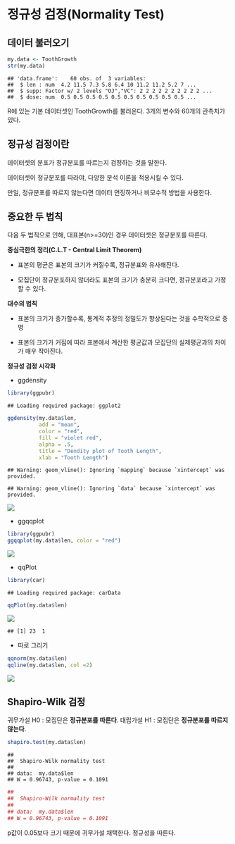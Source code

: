 # 정규성 검정(Normality Test)

## 데이터 불러오기

```r
my.data <- ToothGrowth
str(my.data)
```

```
## 'data.frame':	60 obs. of  3 variables:
##  $ len : num  4.2 11.5 7.3 5.8 6.4 10 11.2 11.2 5.2 7 ...
##  $ supp: Factor w/ 2 levels "OJ","VC": 2 2 2 2 2 2 2 2 2 2 ...
##  $ dose: num  0.5 0.5 0.5 0.5 0.5 0.5 0.5 0.5 0.5 0.5 ...
```

R에 있는 기본 데이터셋인 ToothGrowth를 불러온다.
3개의 변수와 60개의 관측치가 있다.

## 정규성 검정이란
데이터셋의 분포가 정규분포를 따르는지 검정하는 것을 말한다.

데이터셋이 정규분포를 따라야, 다양한 분석 이론을 적용시킬 수 있다.

만일, 정규분포를 따르지 않는다면 데이터 먼징하거나 비모수적 방법을 사용한다.

## 중요한 두 법칙
다음 두 법칙으로 인해, 대표본(n>=30)인 경우 데이터셋은 정규분포를 따른다.


**중심극한의 정리(C.L.T - Central Limit Theorem)**

+ 표본의 평균은 표본의 크기가 커질수록, 정규분표와 유사해진다.

+ 모집단이 정규분포하지 않더라도 표본의 크기가 충분히 크다면, 정규분포라고 가정할 수 있다. 


**대수의 법칙**

+ 표본의 크기가 증가할수록, 통계적 추정의 정밀도가 향상된다는 것을 수학적으로 증명

+ 표본의 크기가 커짐에 따라 표본에서 계산한 평균값과 모집단의 실제평균과의 차이가 매우 작아진다.


**정규성 검정 시각화**

+ ggdensity


```r
library(ggpubr)
```

```
## Loading required package: ggplot2
```

```r
ggdensity(my.data$len,
          add = "mean",
          color = "red",
          fill = "violet red",
          alpha = .5,
          title = "Dendity plot of Tooth Length",
          xlab = "Tooth Length")
```

```
## Warning: geom_vline(): Ignoring `mapping` because `xintercept` was provided.
```

```
## Warning: geom_vline(): Ignoring `data` because `xintercept` was provided.
```

![](NormalityTest_files/figure-epub3/unnamed-chunk-2-1.png)<!-- -->

+ ggqqplot


```r
library(ggpubr)
ggqqplot(my.data$len, color = "red")
```

![](NormalityTest_files/figure-epub3/unnamed-chunk-3-1.png)<!-- -->


+ qqPlot

```r
library(car)
```

```
## Loading required package: carData
```

```r
qqPlot(my.data$len)
```

![](NormalityTest_files/figure-epub3/unnamed-chunk-4-1.png)<!-- -->

```
## [1] 23  1
```


+ 따로 그리기


```r
qqnorm(my.data$len)
qqline(my.data$len, col =2)
```

![](NormalityTest_files/figure-epub3/unnamed-chunk-5-1.png)<!-- -->



## Shapiro-Wilk 검정

귀무가설 H0 : 모집단은 **정규분포를 따른다**.
대립가설 H1 : 모집단은 **정규분포를 따르지 않는다**.


```r
shapiro.test(my.data$len)
```

```
## 
## 	Shapiro-Wilk normality test
## 
## data:  my.data$len
## W = 0.96743, p-value = 0.1091
```

```r
## 
##  Shapiro-Wilk normality test
## 
## data:  my.data$len
## W = 0.96743, p-value = 0.1091
```

p값이 0.05보다 크기 때문에 
귀무가설 채택한다.
정규성을 따른다.

